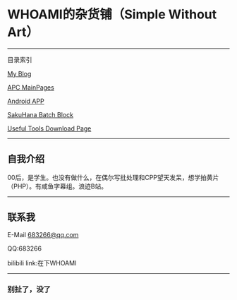 #  WHOAMI的杂货铺（Simple Without Art）
  
***
  
目录索引
  
  [My Blog](/blog.md)  
  
  [APC MainPages](/APC.md)  
  
  [Android APP](/app.md)  
  
  [SakuHana Batch Block](/saku.md)  
  
  [Useful Tools Download Page](/tools.md)  
  
  
***
  
##  自我介绍
  
00后，是学生。也没有做什么，在偶尔写批处理和CPP望天发呆，想学拍黄片（PHP）。有咸鱼字幕组。浪迹B站。
  
***
  
##  联系我
  
E-Mail <683266@qq.com>
  
QQ:683266
  
bilibili link:在下WHOAMI
  
***
  
###  别扯了，没了